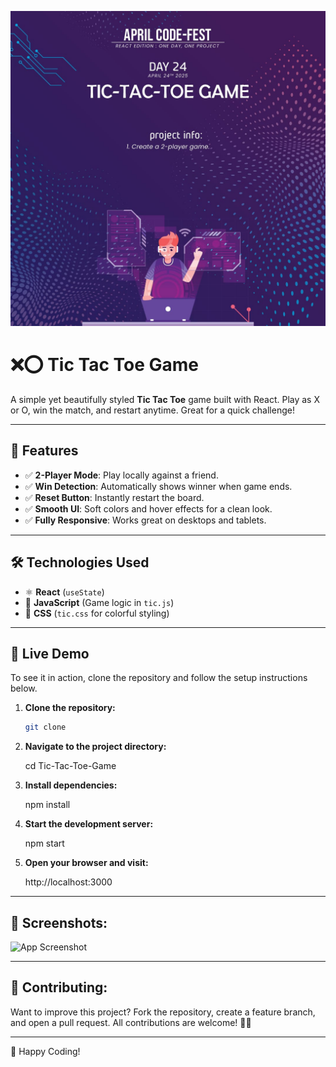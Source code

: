 ![App Screenshot](src/assets/tic.jpg)

# ❌⭕ Tic Tac Toe Game

A simple yet beautifully styled **Tic Tac Toe** game built with React. Play as X or O, win the match, and restart anytime. Great for a quick challenge!

---

## 📌 Features
- ✅ **2-Player Mode**: Play locally against a friend.
- ✅ **Win Detection**: Automatically shows winner when game ends.
- ✅ **Reset Button**: Instantly restart the board.
- ✅ **Smooth UI**: Soft colors and hover effects for a clean look.
- ✅ **Fully Responsive**: Works great on desktops and tablets.

---

## 🛠️ Technologies Used
- ⚛️ **React** (`useState`)
- 🧠 **JavaScript** (Game logic in `tic.js`)
- 🎨 **CSS** (`tic.css` for colorful styling)


---

## 🚀 Live Demo
To see it in action, clone the repository and follow the setup instructions below.

1. **Clone the repository:**

   ```bash
   git clone 
   
   
2. **Navigate to the project directory:**

   cd  Tic-Tac-Toe-Game

3. **Install dependencies:**

   npm install

4. **Start the development server:**

   npm start

5. **Open your browser and visit:**

   http://localhost:3000

---

 ## 🎨 Screenshots:
 ![App Screenshot](src/assets/image.png)


 ---

 ## 🤝 Contributing:
 Want to improve this project? Fork the repository, create a feature branch, and open a pull request. All contributions are welcome! 🚀✨
 
 ---

 🎉 Happy Coding!